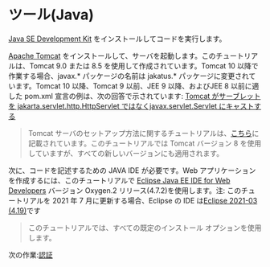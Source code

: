 # ツール(Java)

[Java SE Development Kit](http://www.oracle.com/technetwork/java/javase/downloads/jdk8-downloads-2133151.html) をインストールしてコードを実行します。 

[Apache Tomcat](https://tomcat.apache.org/download-90.cgi) をインストールして、サーバを起動します。このチュートリアルは、Tomcat 9.0 または 8.5 を使用して作成されています。Tomcat 10 以降で作業する場合、javax.* パッケージの名前は jakatus.* パッケージに変更されています。Tomcat 10 以降、Tomcat 9 以前、JEE 9 以降、およびJEE 8 以前に適した pom.xml 宣言の例は、次の回答で示されています: [Tomcat がサーブレットを jakarta.servlet.http.HttpServlet ではなくjavax.servlet.Servlet にキャストする](https://stackoverflow.com/questions/65703840/tomcat-casting-servlets-to-javax-servlet-servlet-instead-of-jakarta-servlet-http/65704617#65704617) 

> Tomcat サーバのセットアップ方法に関するチュートリアルは、[こちら](https://crunchify.com/step-by-step-guide-to-setup-and-install-apache-tomcat-server-in-eclipse-development-environment-ide/)に記載されています。このチュートリアルでは Tomcat バージョン 8 を使用していますが、すべての新しいバージョンにも適用されます。 

次に、コードを記述するための JAVA IDE が必要です。Web アプリケーションを作成するには、このチュートリアルで [Eclipse Java EE IDE for Web Developers](http://www.eclipse.org/downloads/packages/eclipse-ide-java-ee-developers/oxygen3) バージョン Oxygen.2 リリース(4.7.2)を使用します。注: このチュートリアルを 2021 年 7 月に更新する場合、Eclipse の IDE は[Eclipse 2021-03 (4.19)](https://www.eclipse.org/downloads/packages/release/2021-03/r)です

> このチュートリアルでは、すべての既定のインストール オプションを使用します。

次の作業:[認証](/ja-JP/oauth/)